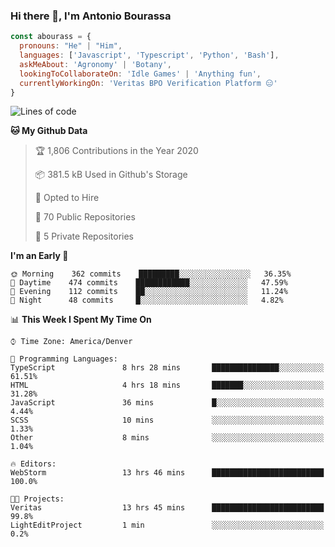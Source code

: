 ### Hi there 👋, I'm Antonio Bourassa

```javascript
const abourass = {
  pronouns: "He" | "Him",
  languages: ['Javascript', 'Typescript', 'Python', 'Bash'],
  askMeAbout: 'Agronomy' | 'Botany',
  lookingToCollaborateOn: 'Idle Games' | 'Anything fun',
  currentlyWorkingOn: 'Veritas BPO Verification Platform 😑'
}
```

<!--START_SECTION:waka-->
![Lines of code](https://img.shields.io/badge/From%20Hello%20World%20I%27ve%20Written-33.0%20million%20lines%20of%20code-blue)

**🐱 My Github Data** 

> 🏆 1,806 Contributions in the Year 2020
 > 
> 📦 381.5 kB Used in Github's Storage 
 > 
> 💼 Opted to Hire
 > 
> 📜 70 Public Repositories
 > 
> 🔑 5 Private Repositories 

**I'm an Early 🐤** 

```text
🌞 Morning    362 commits    █████████░░░░░░░░░░░░░░░░   36.35% 
🌆 Daytime    474 commits    ████████████░░░░░░░░░░░░░   47.59% 
🌃 Evening    112 commits    ██░░░░░░░░░░░░░░░░░░░░░░░   11.24% 
🌙 Night      48 commits     █░░░░░░░░░░░░░░░░░░░░░░░░   4.82%

```


📊 **This Week I Spent My Time On** 

```text
⌚︎ Time Zone: America/Denver

💬 Programming Languages: 
TypeScript               8 hrs 28 mins       ███████████████░░░░░░░░░░   61.51% 
HTML                     4 hrs 18 mins       ███████░░░░░░░░░░░░░░░░░░   31.28% 
JavaScript               36 mins             █░░░░░░░░░░░░░░░░░░░░░░░░   4.44% 
SCSS                     10 mins             ░░░░░░░░░░░░░░░░░░░░░░░░░   1.33% 
Other                    8 mins              ░░░░░░░░░░░░░░░░░░░░░░░░░   1.04%

🔥 Editors: 
WebStorm                 13 hrs 46 mins      █████████████████████████   100.0%

🐱‍💻 Projects: 
Veritas                  13 hrs 45 mins      █████████████████████████   99.8% 
LightEditProject         1 min               ░░░░░░░░░░░░░░░░░░░░░░░░░   0.2%

```


<!--END_SECTION:waka-->

<!--
**Abourass/Abourass** is a ✨ _special_ ✨ repository because its `README.md` (this file) appears on your GitHub profile.

Here are some ideas to get you started:

- 🔭 I’m currently working on ...
- 🌱 I’m currently learning ...
- 👯 I’m looking to collaborate on ...
- 🤔 I’m looking for help with ...
- 💬 Ask me about ...
- 📫 How to reach me: ...
- 😄 Pronouns: ...
- ⚡ Fun fact: ...
-->
